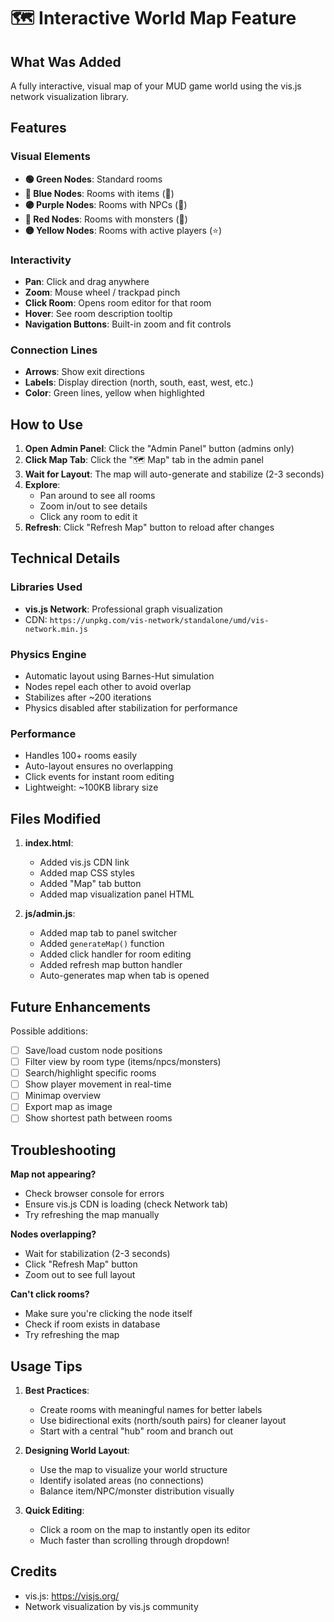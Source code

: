 # 🗺️ Interactive World Map Feature

## What Was Added

A fully interactive, visual map of your MUD game world using the vis.js network visualization library.

## Features

### Visual Elements
- **🟢 Green Nodes**: Standard rooms
- **🔵 Blue Nodes**: Rooms with items (🎒)
- **🟣 Purple Nodes**: Rooms with NPCs (👤)
- **🔴 Red Nodes**: Rooms with monsters (👹)
- **🟡 Yellow Nodes**: Rooms with active players (⭐)

### Interactivity
- **Pan**: Click and drag anywhere
- **Zoom**: Mouse wheel / trackpad pinch
- **Click Room**: Opens room editor for that room
- **Hover**: See room description tooltip
- **Navigation Buttons**: Built-in zoom and fit controls

### Connection Lines
- **Arrows**: Show exit directions
- **Labels**: Display direction (north, south, east, west, etc.)
- **Color**: Green lines, yellow when highlighted

## How to Use

1. **Open Admin Panel**: Click the "Admin Panel" button (admins only)
2. **Click Map Tab**: Click the "🗺️ Map" tab in the admin panel
3. **Wait for Layout**: The map will auto-generate and stabilize (2-3 seconds)
4. **Explore**: 
   - Pan around to see all rooms
   - Zoom in/out to see details
   - Click any room to edit it
5. **Refresh**: Click "Refresh Map" button to reload after changes

## Technical Details

### Libraries Used
- **vis.js Network**: Professional graph visualization
- CDN: `https://unpkg.com/vis-network/standalone/umd/vis-network.min.js`

### Physics Engine
- Automatic layout using Barnes-Hut simulation
- Nodes repel each other to avoid overlap
- Stabilizes after ~200 iterations
- Physics disabled after stabilization for performance

### Performance
- Handles 100+ rooms easily
- Auto-layout ensures no overlapping
- Click events for instant room editing
- Lightweight: ~100KB library size

## Files Modified

1. **index.html**:
   - Added vis.js CDN link
   - Added map CSS styles
   - Added "Map" tab button
   - Added map visualization panel HTML

2. **js/admin.js**:
   - Added map tab to panel switcher
   - Added `generateMap()` function
   - Added click handler for room editing
   - Added refresh map button handler
   - Auto-generates map when tab is opened

## Future Enhancements

Possible additions:
- [ ] Save/load custom node positions
- [ ] Filter view by room type (items/npcs/monsters)
- [ ] Search/highlight specific rooms
- [ ] Show player movement in real-time
- [ ] Minimap overview
- [ ] Export map as image
- [ ] Show shortest path between rooms

## Troubleshooting

**Map not appearing?**
- Check browser console for errors
- Ensure vis.js CDN is loading (check Network tab)
- Try refreshing the map manually

**Nodes overlapping?**
- Wait for stabilization (2-3 seconds)
- Click "Refresh Map" button
- Zoom out to see full layout

**Can't click rooms?**
- Make sure you're clicking the node itself
- Check if room exists in database
- Try refreshing the map

## Usage Tips

1. **Best Practices**:
   - Create rooms with meaningful names for better labels
   - Use bidirectional exits (north/south pairs) for cleaner layout
   - Start with a central "hub" room and branch out

2. **Designing World Layout**:
   - Use the map to visualize your world structure
   - Identify isolated areas (no connections)
   - Balance item/NPC/monster distribution visually

3. **Quick Editing**:
   - Click a room on the map to instantly open its editor
   - Much faster than scrolling through dropdown!

## Credits

- vis.js: https://visjs.org/
- Network visualization by vis.js community
